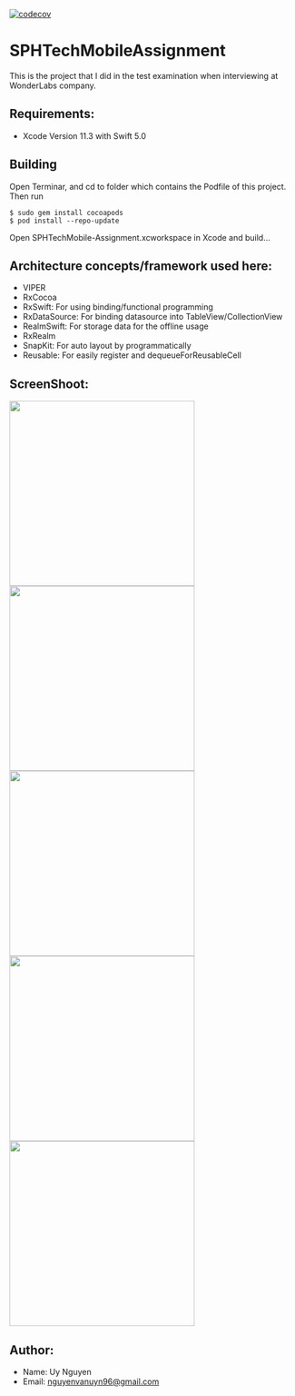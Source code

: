 [![codecov](https://codecov.io/gh/nguyenvanuyn96/SPHTechMobileAssignment/branch/master/graph/badge.svg)](https://codecov.io/gh/nguyenvanuyn96/SPHTechMobileAssignment)

# SPHTechMobileAssignment
This is the project that I did in the test examination when interviewing at WonderLabs company.

## Requirements: 
* Xcode Version 11.3 with Swift 5.0

## Building
Open Terminar, and cd to folder which contains the Podfile of this project. 
Then run
```
$ sudo gem install cocoapods
$ pod install --repo-update

```
Open SPHTechMobile-Assignment.xcworkspace in Xcode and build...

## Architecture concepts/framework used here:
* VIPER 
* RxCocoa
* RxSwift: For using binding/functional programming
* RxDataSource: For binding datasource into TableView/CollectionView
* RealmSwift: For storage data for the offline usage
* RxRealm
* SnapKit: For auto layout by programmatically
* Reusable: For easily register and dequeueForReusableCell

## ScreenShoot:
<img src="https://github.com/nguyenvanuyn96/SPHTechMobileAssignment/blob/master/screenshot_main.png" width="326">  <img src="https://github.com/nguyenvanuyn96/SPHTechMobileAssignment/blob/master/screenshot_pulltorefresh.png" width="326"> <img src="https://github.com/nguyenvanuyn96/SPHTechMobileAssignment/blob/master/screenshot_loadmore.png" width="326"> <img src="https://github.com/nguyenvanuyn96/SPHTechMobileAssignment/blob/master/screenshot_viewdetail_all.png" width="326"> <img src="https://github.com/nguyenvanuyn96/SPHTechMobileAssignment/blob/master/screenshot_viewdetail_down.png" width="326"> 

## Author:
* Name: Uy Nguyen
* Email: nguyenvanuyn96@gmail.com
